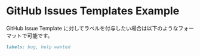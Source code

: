 # GitHub Issues Templates Example

GitHub Issue Template に対してラベルを付与したい場合は以下のようなフォーマットで可能です。 

```bug-report.md
labels: bug, help wanted
```

